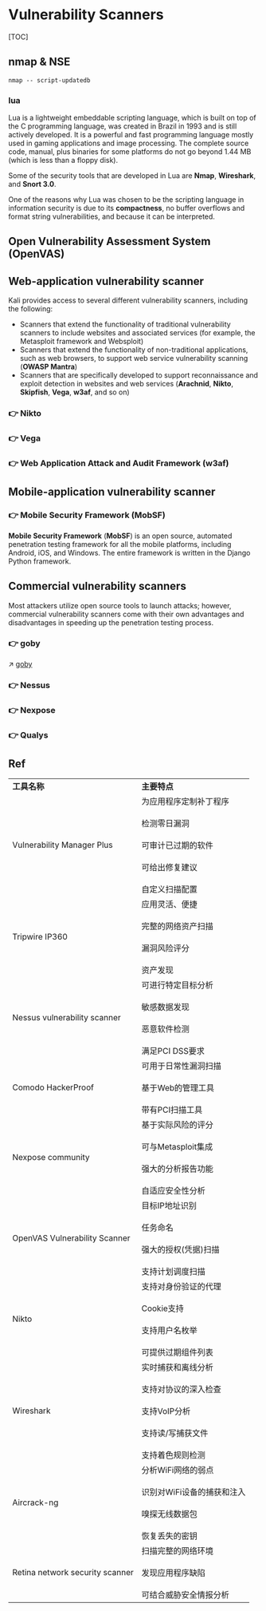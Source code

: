 # Vulnerability Scanners

[TOC]



## nmap & NSE

`nmap -- script-updatedb`


### lua
Lua is a lightweight embeddable scripting language, which is built on top of the C programming language, was created in Brazil in 1993 and is still actively developed. It is a powerful and fast programming language mostly used in gaming applications and image processing. The complete source code, manual, plus binaries for some platforms do not go beyond 1.44 MB (which is less than a floppy disk). 

Some of the security tools that are developed in Lua are **Nmap**, **Wireshark**, and **Snort 3.0**.

One of the reasons why Lua was chosen to be the scripting language in information security is due to its **compactness**, no buffer overflows and format string vulnerabilities, and because it can be interpreted.



## Open Vulnerability Assessment System (OpenVAS)



## Web-application vulnerability scanner

Kali provides access to several different vulnerability scanners, including the following:

- Scanners that extend the functionality of traditional vulnerability scanners to include websites and associated services (for example, the Metasploit framework and Websploit)
- Scanners that extend the functionality of non-traditional applications, such as web browsers, to support web service vulnerability scanning (**OWASP Mantra**)
- Scanners that are specifically developed to support reconnaissance and exploit detection in websites and web services (**Arachnid**, **Nikto**, **Skipfish**, **Vega**, **w3af**, and so on)


### 👉 Nikto


### 👉 Vega


### 👉 Web Application Attack and Audit Framework (w3af)



## Mobile-application vulnerability scanner

### 👉 Mobile Security Framework (MobSF)
**Mobile Security Framework** (**MobSF**) is an open source, automated penetration testing framework for all the mobile platforms, including Android, iOS, and Windows. The entire framework is written in the Django Python framework.



## Commercial vulnerability scanners
Most attackers utilize open source tools to launch attacks; however, commercial vulnerability scanners come with their own advantages and disadvantages in speeding up the penetration testing process.


### 👉 goby
↗ [goby](../../🛌%20Comprehensive%20Defense%20Systems%20&%20Security%20Products/Cyberspace%20Assets%20Mapping%20&%20Management/goby.md)


### 👉 Nessus


### 👉 Nexpose


### 👉 Qualys



## Ref
[最受渗透测试工程师欢迎的10款漏洞扫描工具 (2023版)]: https://www.secrss.com/articles/55445

|   |   |
|---|---|
|**工具名称**|**主要特点**|
|Vulnerability Manager Plus|为应用程序定制补丁程序<br><br>检测零日漏洞<br><br>可审计已过期的软件<br><br>可给出修复建议<br><br>自定义扫描配置|
|Tripwire IP360|应用灵活、便捷<br><br>完整的网络资产扫描<br><br>漏洞风险评分<br><br>资产发现|
|Nessus vulnerability scanner|可进行特定目标分析<br><br>敏感数据发现<br><br>恶意软件检测<br><br>满足PCI DSS要求|
|Comodo HackerProof|可用于日常性漏洞扫描<br><br>基于Web的管理工具<br><br>带有PCI扫描工具|
|Nexpose community|基于实际风险的评分<br><br>可与Metasploit集成<br><br>强大的分析报告功能<br><br>自适应安全性分析|
|OpenVAS Vulnerability Scanner|目标IP地址识别<br><br>任务命名<br><br>强大的授权(凭据)扫描<br><br>支持计划调度扫描|
|Nikto|支持对身份验证的代理<br><br>Cookie支持<br><br>支持用户名枚举<br><br>可提供过期组件列表|
|Wireshark|实时捕获和离线分析<br><br>支持对协议的深入检查<br><br>支持VoIP分析<br><br>支持读/写捕获文件<br><br>支持着色规则检测|
|Aircrack-ng|分析WiFi网络的弱点<br><br>识别对WiFi设备的捕获和注入<br><br>嗅探无线数据包<br><br>恢复丢失的密钥|
|Retina network security scanner|扫描完整的网络环境<br><br>发现应用程序缺陷<br><br>可结合威胁安全情报分析|
